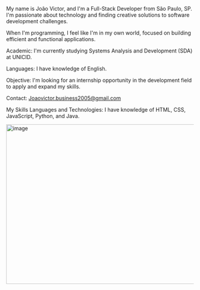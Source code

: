My name is João Victor, and I'm a Full-Stack Developer from São Paulo, SP. I'm passionate about technology and finding creative solutions to software development challenges.

When I'm programming, I feel like I'm in my own world, focused on building efficient and functional applications.

Academic: I'm currently studying Systems Analysis and Development (SDA) at UNICID.

Languages: I have knowledge of English.

Objective: I'm looking for an internship opportunity in the development field to apply and expand my skills.

Contact: Joaovictor.business2005@gmail.com


My Skills
Languages ​​and Technologies: I have knowledge of HTML, CSS, JavaScript, Python, and Java.


<img width="1000" height="428" alt="image" src="https://github.com/user-attachments/assets/591e385d-7caa-4568-8bc9-b56f65d74671" />
